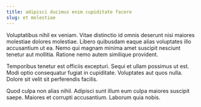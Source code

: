 ```yaml
---
title: adipisci ducimus enim cupiditate facere
slug: et molestiae
---
```


Voluptatibus nihil ex veniam. Vitae distinctio id omnis deserunt nisi maiores molestiae dolores molestiae. Libero quibusdam eaque alias voluptates illo accusantium ut ea. Nemo qui magnam minima amet suscipit nesciunt tenetur aut mollitia. Ratione nemo autem similique provident.

Temporibus tenetur est officiis excepturi. Sequi et ullam possimus ut est. Modi optio consequatur fugiat in cupiditate. Voluptates aut quos nulla. Dolore sit velit sit perferendis facilis.

Quod culpa non alias nihil. Adipisci sunt illum eum culpa maiores suscipit saepe. Maiores et corrupti accusantium. Laborum quia nobis.
